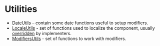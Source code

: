 # Utilities

* [DateUtils](DateUtils.md) – contain some date functions useful to setup modifiers.
* [LocaleUtils](LocaleUtils.md) - set of functions used to localize the component, usually [overridden](LocalizationAdvanced.md) by implementers.
* [ModifiersUtils](ModifiersUtils.md) - set of functions to work with modifiers.
